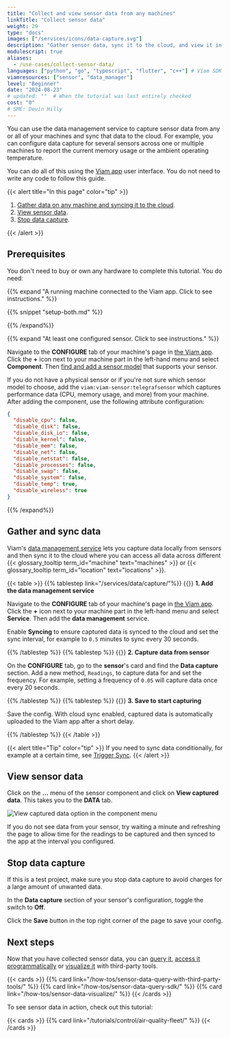 ```yaml
---
title: "Collect and view sensor data from any machines"
linkTitle: "Collect sensor data"
weight: 29
type: "docs"
images: ["/services/icons/data-capture.svg"]
description: "Gather sensor data, sync it to the cloud, and view it in the Viam app."
modulescript: true
aliases:
  - /use-cases/collect-sensor-data/
languages: ["python", "go", "typescript", "flutter", "c++"] # Viam SDK programming languages used, if any
viamresources: ["sensor", "data_manager"]
level: "Beginner"
date: "2024-08-23"
# updated: ""  # When the tutorial was last entirely checked
cost: "0"
# SME: Devin Hilly
---
```


You can use the data management service to capture sensor data from any or all of your machines and sync that data to the cloud.
For example, you can configure data capture for several sensors across one or multiple machines to report the current memory usage or the ambient operating temperature.

You can do all of this using the [Viam app](https://app.viam.com/) user interface.
You do not need to write any code to follow this guide.

{{< alert title="In this page" color="tip" >}}

1. [Gather data on any machine and syncing it to the cloud](#gather-and-sync-data).
1. [View sensor data](#view-sensor-data).
1. [Stop data capture](#stop-data-capture).

{{< /alert >}}

## Prerequisites

You don't need to buy or own any hardware to complete this tutorial.
You do need:

{{% expand "A running machine connected to the Viam app. Click to see instructions." %}}

{{% snippet "setup-both.md" %}}

{{% /expand%}}

{{% expand "At least one configured sensor. Click to see instructions." %}}

Navigate to the **CONFIGURE** tab of your machine's page in [the Viam app](https://app.viam.com).
Click the **+** icon next to your machine part in the left-hand menu and select **Component**.
Then [find and add a sensor model](/components/sensor/) that supports your sensor.

If you do not have a physical sensor or if you're not sure which sensor model to choose, add the `viam:viam-sensor:telegrafsensor` which captures performance data (CPU, memory usage, and more) from your machine. After adding the component, use the following attribute configuration:

```json {class="line-numbers linkable-line-numbers"}
{
  "disable_cpu": false,
  "disable_disk": false,
  "disable_disk_io": false,
  "disable_kernel": false,
  "disable_mem": false,
  "disable_net": false,
  "disable_netstat": false,
  "disable_processes": false,
  "disable_swap": false,
  "disable_system": false,
  "disable_temp": true,
  "disable_wireless": true
}
```

{{% /expand%}}

## Gather and sync data

Viam's [data management service](/services/data/) lets you capture data locally from sensors and then sync it to the cloud where you can access all data across different {{< glossary_tooltip term_id="machine" text="machines" >}} or {{< glossary_tooltip term_id="location" text="locations" >}}.

{{< table >}}
{{% tablestep link="/services/data/capture/"%}}
{{<imgproc src="/services/icons/data-management.svg" class="fill alignleft" style="max-width: 150px" declaredimensions=true alt="Configure the data management service">}}
**1. Add the data management service**

Navigate to the **CONFIGURE** tab of your machine's page in [the Viam app](https://app.viam.com).
Click the **+** icon next to your machine part in the left-hand menu and select **Service**.
Then add the **data management** service.

Enable **Syncing** to ensure captured data is synced to the cloud and set the sync interval, for example to `0.5` minutes to sync every 30 seconds.

{{% /tablestep %}}
{{% tablestep %}}
{{<imgproc src="/icons/components/sensor.svg" class="fill alignleft" style="max-width: 150px" declaredimensions=true alt="configure a camera component">}}
**2. Capture data from sensor**

On the **CONFIGURE** tab, go to the **sensor**'s card and find the **Data capture** section.
Add a new method, `Readings`, to capture data for and set the frequency.
For example, setting a frequency of `0.05` will capture data once every 20 seconds.

{{% /tablestep %}}
{{% tablestep %}}
{{<imgproc src="/services/ml/configure.svg" class="fill alignleft" style="max-width: 150px"  declaredimensions=true alt="Train models">}}
**3. Save to start capturing**

Save the config.
With cloud sync enabled, captured data is automatically uploaded to the Viam app after a short delay.

{{% /tablestep %}}
{{< /table >}}

{{< alert title="Tip" color="tip" >}}
If you need to sync data conditionally, for example at a certain time, see [Trigger Sync](/how-tos/trigger-sync/#configure-the-data-manager-to-sync-based-on-sensor).
{{< /alert >}}

## View sensor data

Click on the **...** menu of the sensor component and click on **View captured data**.
This takes you to the **DATA** tab.

![View captured data option in the component menu](/how-tos/sensor-capt-data.png)

If you do not see data from your sensor, try waiting a minute and refreshing the page to allow time for the readings to be captured and then synced to the app at the interval you configured.

## Stop data capture

If this is a test project, make sure you stop data capture to avoid charges for a large amount of unwanted data.

In the **Data capture** section of your sensor's configuration, toggle the switch to **Off**.

Click the **Save** button in the top right corner of the page to save your config.

## Next steps

Now that you have collected sensor data, you can [query it](/how-tos/sensor-data-query-with-third-party-tools/), [access it programmatically](/how-tos/sensor-data-query-sdk/) or [visualize it](/how-tos/sensor-data-visualize/) with third-party tools.

{{< cards >}}
{{% card link="/how-tos/sensor-data-query-with-third-party-tools/" %}}
{{% card link="/how-tos/sensor-data-query-sdk/" %}}
{{% card link="/how-tos/sensor-data-visualize/" %}}
{{< /cards >}}

To see sensor data in action, check out this tutorial:

{{< cards >}}
{{% card link="/tutorials/control/air-quality-fleet/" %}}
{{< /cards >}}
